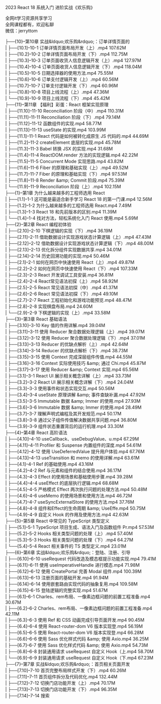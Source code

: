 2023 React 18 系统入门 进阶实战《欢乐购》

全网it学习资源共享学习<br>全网课程都有，欢迎私聊<br>微信：jerryttom<br>

├──{10}–第10章 实战&amp;ldquo;欢乐购&amp;rdquo;：订单详情页面的<br> | ├──[10.1]–10-1 订单详情页面布局开发（上）.mp4 107.62M<br> | ├──[10.2]–10-2 订单详情页面布局开发（下）.mp4 112.75M<br> | ├──[10.3]–10-3 订单页面收货人信息逻辑开发（上）.mp4 127.97M<br> | ├──[10.4]–10-4 订单页面收货人信息逻辑开发（下）.mp4 118.04M<br> | ├──[10.5]–10-5 日期选择器的使用方法.mp4 75.55M<br> | ├──[10.6]–10-6 订单支付逻辑开发（上）.mp4 60.56M<br> | ├──[10.7]–10-7 订单支付逻辑开发（下）.mp4 60.96M<br> | ├──[10.8]–10-8 项目上线流程（上）.mp4 47.36M<br> | └──[10.9]–10-9 项目上线流程（下）.mp4 45.42M<br> ├──{11}–第11章 【福利】彩蛋：React 框架实现原理<br> | ├──[11.10]–11-10 Reconciliation 阶段（中）.mp4 110.31M<br> | ├──[11.11]–11-11 Reconciliation 阶段（下）.mp4 79.14M<br> | ├──[11.12]–11-12 函数组件的实现.mp4 58.77M<br> | ├──[11.13]–11-13 useState 的实现.mp4 103.99M<br> | ├──[11.1]–11-1 React 代码是如何被转化成原生 JS 代码的.mp4 44.69M<br> | ├──[11.2]–11-2 createElement 底层的实现.mp4 45.78M<br> | ├──[11.3]–11-3 Babel 转换 JSX 的实现.mp4 31.68M<br> | ├──[11.4]–11-4 ReactDOM.render 方法的实现逻辑.mp4 42.22M<br> | ├──[11.5]–11-5 Concurrent Mode 实现思路.mp4 43.82M<br> | ├──[11.6]–11-6 Fiber 的原理和基础实现（上）.mp4 49.52M<br> | ├──[11.7]–11-7 Fiber 的原理和基础实现（下）.mp4 97.53M<br> | ├──[11.8]–11-8 Render &amp;amp; Commit 阶段.mp4 75.39M<br> | └──[11.9]–11-9 Reconciliation 阶段（上）.mp4 102.15M<br> ├──{1}–第1章 为什么越来越多的工程师选用 React<br> | ├──[1.1]–1-1 这可能是最适合新手学习 React 18 的第一门课.mp4 12.56M<br> | ├──[1.2]–1-2 为什么越来越多的工程师选用 React.mp4 7.49M<br> | ├──[1.3]–1-3 React 18 和先前版本的区别.mp4 11.39M<br> | └──[1.4]–1-4 找对方法，轻松系统化入门 React 使用.mp4 5.69M<br> ├──{2}–第2章 React 编程初体验<br> | ├──[2.10]–2-10 下棋逻辑的实现（下）.mp4 36.19M<br> | ├──[2.11]–2-11 借助数据设计实现游戏状态计算逻辑（上）.mp4 47.43M<br> | ├──[2.12]–2-12 借助数据设计实现游戏状态计算逻辑（下）.mp4 48.00M<br> | ├──[2.13]–2-13 优化拆分组件实现数据共享.mp4 34.01M<br> | ├──[2.14]–2-14 历史回溯功能的实现.mp4 50.46M<br> | ├──[2.1]–2-1 如何在网页中快速使用 React（上）.mp4 49.87M<br> | ├──[2.2]–2-2 如何在网页中快速使用 React（下）.mp4 107.33M<br> | ├──[2.3]–2-3 React 开发调试工具安装.mp4 36.81M<br> | ├──[2.4]–2-4 React常见语法初探（上）.mp4 58.92M<br> | ├──[2.5]–2-5 React 常见语法初探（中）.mp4 41.37M<br> | ├──[2.6]–2-6 React 常见语法初探（下）.mp4 49.10M<br> | ├──[2.7]–2-7 React 工程初始化和游戏功能预览.mp4 48.47M<br> | ├──[2.8]–2-8 实现棋盘布局.mp4 24.60M<br> | └──[2.9]–2-9 下棋逻辑的实现（上）.mp4 33.58M<br> ├──{3}–第3章 React 基础语法<br> | ├──[3.10]–3-10 Key 值的作用详解.mp4 39.04M<br> | ├──[3.11]–3-11 使用 Reducer 聚合数据处理逻辑（上）.mp4 39.07M<br> | ├──[3.12]–3-12 使用 Reducer 聚合数据处理逻辑（下）.mp4 37.01M<br> | ├──[3.13]–3-13 Reducer 的优缺点解析（上）.mp4 42.64M<br> | ├──[3.14]–3-14 Reducer 的优缺点解析（下）.mp4 38.73M<br> | ├──[3.15]–3-15 使用 Context 完成深层组件传值.mp4 44.55M<br> | ├──[3.16]–3-16 Context 实际使用技巧 &amp;amp; 通过 Chi.mp4 45.87M<br> | ├──[3.17]–3-17 使用 Reducer &amp;amp; Context 实现.mp4 65.56M<br> | ├──[3.1]–3-1 React UI 展示相关概念详解（上）.mp4 33.73M<br> | ├──[3.2]–3-2 React UI 展示相关概念详解（下）.mp4 24.04M<br> | ├──[3.3]–3-3 使用事件和状态实现交互.mp4 50.56M<br> | ├──[3.4]–3-4 useState 原理讲解 &amp;amp; 事件查缺补漏.mp4 47.92M<br> | ├──[3.5]–3-5 Immutable 数据 &amp;amp; Immer 的使用.mp4 27.93M<br> | ├──[3.6]–3-6 Immutable 数据 &amp;amp; Immer 的使用.mp4 28.49M<br> | ├──[3.7]–3-7 理解声明式编程及其开发规范.mp4 50.17M<br> | ├──[3.8]–3-8 通过父子组件传值解决数据共享问题.mp4 36.80M<br> | └──[3.9]–3-9 组件状态重置背后的运行机理.mp4 33.30M<br> ├──{4}–第4章 React 高阶语法<br> | ├──[4.10]–4-10 useCallback、useDebugValue、u.mp4 67.29M<br> | ├──[4.11]–4-11 Profiler 和 Suspense 内置组件的深度.mp4 54.61M<br> | ├──[4.12]–4-12 使用 UseDeferredValue 提升用户体验.mp4 67.76M<br> | ├──[4.13]–4-13 useTransition 和 memo 的使用详解.mp4 63.61M<br> | ├──[4.1]–4-1 Ref 的基础使用.mp4 43.16M<br> | ├──[4.2]–4-2 Ref 与元素和组件的结合使用.mp4 36.17M<br> | ├──[4.3]–4-3 Effect 的使用场景和基础使用步骤.mp4 39.28M<br> | ├──[4.4]–4-4 useEffect 的底层执行逻辑.mp4 68.68M<br> | ├──[4.5]–4-5 严格模式 Effect 两次执行问题的处理方法.mp4 50.48M<br> | ├──[4.6]–4-6 useMemo 的使用场景和使用方法.mp4 46.72M<br> | ├──[4.7]–4-7 useSyncExternalStore 的使用方法.mp4 37.76M<br> | ├──[4.8]–4-8 组件和Effect的生命周期 &amp;amp; UseEffe.mp4 50.75M<br> | └──[4.9]–4-9 自定义 Hook 的作用及使用方法.mp4 42.63M<br> ├──{5}–第5章 React 中常见的 TypeScript 类型定义<br> | ├──[5.1]–5-1 TypeScript 项目生成、语法入门及函数组件 Pr.mp4 57.53M<br> | ├──[5.2]–5-2 Hooks 相关类型问题的处理（上）.mp4 57.40M<br> | ├──[5.3]–5-3 Hooks 相关类型问题的处理（下）.mp4 64.27M<br> | └──[5.4]–5-4 React 相关事件的 TS 类型定义.mp4 23.01M<br> ├──{6}–第6章 实战&amp;ldquo;欢乐购&amp;rdquo;：登陆、注册、引导<br> | ├──[6.10]–6-10 useRequest 代码改造及模态框提示功能实现.mp4 79.41M<br> | ├──[6.11]–6-11 使用 useImperativeHandle 进行模态.mp4 71.98M<br> | ├──[6.12]–6-12 使用 CreatePortal 完善 Modal 组件.mp4 100.39M<br> | ├──[6.13]–6-13 注册页面的基础开发.mp4 91.94M<br> | ├──[6.14]–6-14 使用嵌套路由实现代码的抽象复用.mp4 109.58M<br> | ├──[6.15]–6-15 登陆逻辑的完整实现.mp4 51.67M<br> | ├──[6.1]–6-1 Charles、rem布局、一像素边框问题的前置工程准备.mp4 30.67M<br> | ├──[6.2]–6-2 Charles、rem布局、一像素边框问题的前置工程准备.mp4 42.11M<br> | ├──[6.3]–6-3 使用 Ref 和 CSS 动画完成引导页面开发.mp4 90.45M<br> | ├──[6.4]–6-4 使用 React-router-dom V6 版本实现登.mp4 56.19M<br> | ├──[6.5]–6-5 使用 React-router-dom V6 版本实现登.mp4 66.28M<br> | ├──[6.6]–6-6 使用 Sass 优化样式代码 &amp;amp; 使用 Axio.mp4 36.25M<br> | ├──[6.7]–6-7 使用 Sass 优化样式代码 &amp;amp; 使用 Axio.mp4 54.73M<br> | ├──[6.8]–6-8 封装通用请求 useRequest 自定义 Hook（上.mp4 58.70M<br> | └──[6.9]–6-9 封装通用请求 useRequest 自定义 Hook（下.mp4 67.23M<br> ├──{7}–第7章 实战&amp;ldquo;欢乐购&amp;rdquo;：首页相关页面开发<br> | ├──[7.10]–7-10 首页完整布局样式开发（下）.mp4 60.26M<br> | ├──[7.11]–7-11 首页组件拆分及代码优化.mp4 132.44M<br> | ├──[7.12]–7-12 切换门店功能开发（上）.mp4 70.17M<br> | ├──[7.13]–7-13 切换门店功能开发（下）.mp4 96.35M<br> | ├──[7.14]–7-14 搜索